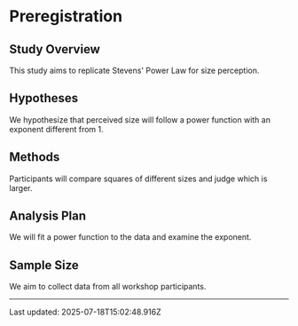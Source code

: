 # Preregistration

## Study Overview
This study aims to replicate Stevens' Power Law for size perception.

## Hypotheses
We hypothesize that perceived size will follow a power function with an exponent different from 1.

## Methods
Participants will compare squares of different sizes and judge which is larger.

## Analysis Plan
We will fit a power function to the data and examine the exponent.

## Sample Size
We aim to collect data from all workshop participants.

---
Last updated: 2025-07-18T15:02:48.916Z